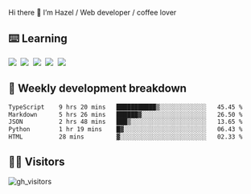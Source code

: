 
Hi there 👋 I’m Hazel / Web developer / coffee lover

## ⌨️ Learning

<samp>
 <a href="https://github.com/vuejs/core"><img src="https://api.iconify.design/logos:vue.svg" /></a>
  <a href="https://github.com/vuejs/core"><img src="https://api.iconify.design/logos:react.svg" /></a>
  <a href="https://github.com/vitejs/vite"><img src="https://api.iconify.design/logos:vitejs.svg" /></a>
  <a href="https://github.com/microsoft/TypeScript"><img src="https://api.iconify.design/logos:typescript-icon.svg" /></a> 
  <a href="https://github.com/unocss/unocss"><img src="https://api.iconify.design/logos:unocss.svg" /></a>
  

</samp>


## 🦀 Weekly development breakdown

<!--START_SECTION:waka-->

```txt
TypeScript    9 hrs 20 mins   ███████████▒░░░░░░░░░░░░░   45.45 %
Markdown      5 hrs 26 mins   ██████▓░░░░░░░░░░░░░░░░░░   26.50 %
JSON          2 hrs 48 mins   ███▒░░░░░░░░░░░░░░░░░░░░░   13.65 %
Python        1 hr 19 mins    █▓░░░░░░░░░░░░░░░░░░░░░░░   06.43 %
HTML          28 mins         ▓░░░░░░░░░░░░░░░░░░░░░░░░   02.33 %
```

<!--END_SECTION:waka-->
## 👬🏻 Visitors

![gh_visitors](https://profile-counter.glitch.me/Hazel-Lin/count.svg)

